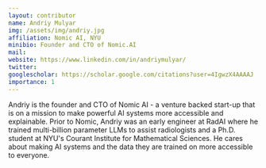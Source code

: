 ```yaml
---
layout: contributor
name: Andriy Mulyar
img: /assets/img/andriy.jpg
affiliation: Nomic AI, NYU
minibio: Founder and CTO of Nomic.AI
mail: 
website: https://www.linkedin.com/in/andriymulyar/
twitter: 
googlescholar: https://scholar.google.com/citations?user=4IgwzX4AAAAJ
importance: 1
---
```

Andriy is the founder and CTO of Nomic AI - a venture backed start-up that is on a mission to make powerful AI systems more accessible and explainable. Prior to Nomic, Andriy was an early engineer at RadAI where he trained multi-billion parameter LLMs to assist radiologists and a Ph.D. student at NYU's Courant Institute for Mathematical Sciences. He cares about making AI systems and the data they are trained on more accessible to everyone.